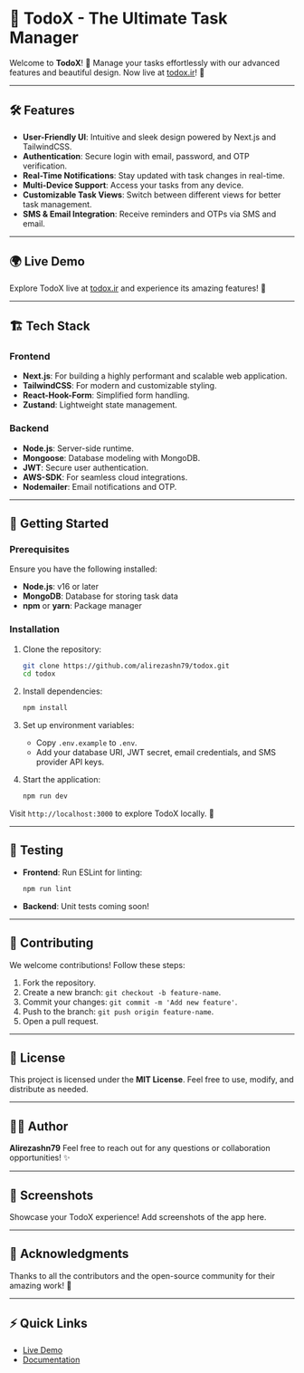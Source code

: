 # 🚀 TodoX - The Ultimate Task Manager

Welcome to **TodoX**! 🎯 Manage your tasks effortlessly with our advanced features and beautiful design. Now live at [todox.ir](http://todox.ir)! 🌟

---

## 🛠️ Features

- **User-Friendly UI**: Intuitive and sleek design powered by Next.js and TailwindCSS.
- **Authentication**: Secure login with email, password, and OTP verification.
- **Real-Time Notifications**: Stay updated with task changes in real-time.
- **Multi-Device Support**: Access your tasks from any device.
- **Customizable Task Views**: Switch between different views for better task management.
- **SMS & Email Integration**: Receive reminders and OTPs via SMS and email.

---

## 🌍 Live Demo

Explore TodoX live at [todox.ir](http://todox.ir) and experience its amazing features! 🚀

---

## 🏗️ Tech Stack

### Frontend

- **Next.js**: For building a highly performant and scalable web application.
- **TailwindCSS**: For modern and customizable styling.
- **React-Hook-Form**: Simplified form handling.
- **Zustand**: Lightweight state management.

### Backend

- **Node.js**: Server-side runtime.
- **Mongoose**: Database modeling with MongoDB.
- **JWT**: Secure user authentication.
- **AWS-SDK**: For seamless cloud integrations.
- **Nodemailer**: Email notifications and OTP.

---

## 🚀 Getting Started

### Prerequisites

Ensure you have the following installed:

- **Node.js**: v16 or later
- **MongoDB**: Database for storing task data
- **npm** or **yarn**: Package manager

### Installation

1. Clone the repository:

   ```bash
   git clone https://github.com/alirezashn79/todox.git
   cd todox
   ```

2. Install dependencies:

   ```bash
   npm install
   ```

3. Set up environment variables:

   - Copy `.env.example` to `.env`.
   - Add your database URI, JWT secret, email credentials, and SMS provider API keys.

4. Start the application:

   ```bash
   npm run dev
   ```

Visit `http://localhost:3000` to explore TodoX locally. 🎉

---

## 🧪 Testing

- **Frontend**: Run ESLint for linting:
  ```bash
  npm run lint
  ```
- **Backend**: Unit tests coming soon!

---

## 🤝 Contributing

We welcome contributions! Follow these steps:

1. Fork the repository.
2. Create a new branch: `git checkout -b feature-name`.
3. Commit your changes: `git commit -m 'Add new feature'`.
4. Push to the branch: `git push origin feature-name`.
5. Open a pull request.

---

## 📜 License

This project is licensed under the **MIT License**. Feel free to use, modify, and distribute as needed.

---

## 🧑‍💻 Author

**Alirezashn79**
Feel free to reach out for any questions or collaboration opportunities! ✨

---

## 📸 Screenshots

Showcase your TodoX experience! Add screenshots of the app here.

---

## 🌟 Acknowledgments

Thanks to all the contributors and the open-source community for their amazing work! 🙌

---

## ⚡ Quick Links

- [Live Demo](http://todox.ir)
- [Documentation](./docs/README.md)
